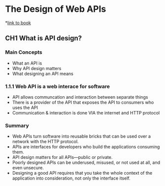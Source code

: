 # The Design of Web APIs

*[link to book](https://www.manning.com/books/the-design-of-web-apis)

## CH1 What is API design?

### Main Concepts
- What an API is
- Why API design matters
- What designing an API means

### 1.1.1 Web API is a web interace for software

- API allows communcation and interaction between separate things
- There is a provider of the API that exposes the API to consumers who uses the API
- Communication & interaction is done VIA the internet and HTTP protocol

### Summary
- Web APIs turn software into reusable bricks that can be used over a network with the HTTP protocol.
- APIs are interfaces for developers who build the applications consuming them.
- API design matters for all APIs—public or private.
- Poorly designed APIs can be underused, misused, or not used at all, and even unsecure.
- Designing a good API requires that you take the whole context of the application into consideration, not only the interface itself.
